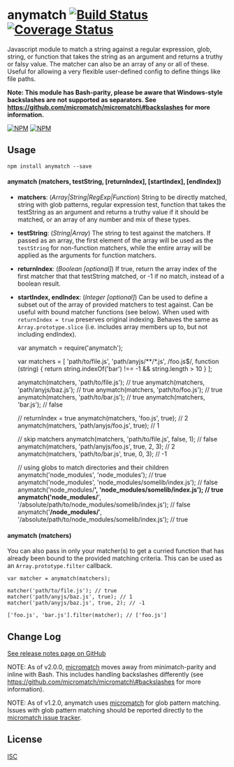 anymatch [![Build Status](https://travis-ci.org/micromatch/anymatch.svg?branch=master)](https://travis-ci.org/micromatch/anymatch) [![Coverage Status](https://img.shields.io/coveralls/micromatch/anymatch.svg?branch=master)](https://coveralls.io/r/micromatch/anymatch?branch=master)
=========================================================================================================================================================================================================================================================================================

Javascript module to match a string against a regular expression, glob, string, or function that takes the string as an argument and returns a truthy or falsy value. The matcher can also be an array of any or all of these. Useful for allowing a very flexible user-defined config to define things like file paths.

**Note: This module has Bash-parity, please be aware that Windows-style backslashes are not supported as separators. See https://github.com/micromatch/micromatch\#backslashes for more information.**

[![NPM](https://nodei.co/npm/anymatch.png?downloads=true&downloadRank=true&stars=true)](https://nodei.co/npm/anymatch/) [![NPM](https://nodei.co/npm-dl/anymatch.png?height=3&months=9)](https://nodei.co/npm-dl/anymatch/)

Usage
-----

    npm install anymatch --save

#### anymatch (matchers, testString, \[returnIndex\], \[startIndex\], \[endIndex\])

-   **matchers**: (*Array|String|RegExp|Function*) String to be directly matched, string with glob patterns, regular expression test, function that takes the testString as an argument and returns a truthy value if it should be matched, or an array of any number and mix of these types.
-   **testString**: (*String|Array*) The string to test against the matchers. If passed as an array, the first element of the array will be used as the `testString` for non-function matchers, while the entire array will be applied as the arguments for function matchers.
-   **returnIndex**: (*Boolean \[optional\]*) If true, return the array index of the first matcher that that testString matched, or -1 if no match, instead of a boolean result.
-   **startIndex, endIndex**: (*Integer \[optional\]*) Can be used to define a subset out of the array of provided matchers to test against. Can be useful with bound matcher functions (see below). When used with `returnIndex = true` preserves original indexing. Behaves the same as `Array.prototype.slice` (i.e. includes array members up to, but not including endIndex).

    var anymatch = require('anymatch');

    var matchers = [
        'path/to/file.js',
        'path/anyjs/**/*.js',
        /foo\.js$/,
        function (string) {
            return string.indexOf('bar') !== -1 && string.length > 10
        }
    ];

    anymatch(matchers, 'path/to/file.js'); // true
    anymatch(matchers, 'path/anyjs/baz.js'); // true
    anymatch(matchers, 'path/to/foo.js'); // true
    anymatch(matchers, 'path/to/bar.js'); // true
    anymatch(matchers, 'bar.js'); // false

    // returnIndex = true
    anymatch(matchers, 'foo.js', true); // 2
    anymatch(matchers, 'path/anyjs/foo.js', true); // 1

    // skip matchers
    anymatch(matchers, 'path/to/file.js', false, 1); // false
    anymatch(matchers, 'path/anyjs/foo.js', true, 2, 3); // 2
    anymatch(matchers, 'path/to/bar.js', true, 0, 3); // -1

    // using globs to match directories and their children
    anymatch('node_modules', 'node_modules'); // true
    anymatch('node_modules', 'node_modules/somelib/index.js'); // false
    anymatch('node_modules/**', 'node_modules/somelib/index.js'); // true
    anymatch('node_modules/**', '/absolute/path/to/node_modules/somelib/index.js'); // false
    anymatch('**/node_modules/**', '/absolute/path/to/node_modules/somelib/index.js'); // true

#### anymatch (matchers)

You can also pass in only your matcher(s) to get a curried function that has already been bound to the provided matching criteria. This can be used as an `Array.prototype.filter` callback.

    var matcher = anymatch(matchers);

    matcher('path/to/file.js'); // true
    matcher('path/anyjs/baz.js', true); // 1
    matcher('path/anyjs/baz.js', true, 2); // -1

    ['foo.js', 'bar.js'].filter(matcher); // ['foo.js']

Change Log
----------

[See release notes page on GitHub](https://github.com/micromatch/anymatch/releases)

NOTE: As of v2.0.0, [micromatch](https://github.com/jonschlinkert/micromatch) moves away from minimatch-parity and inline with Bash. This includes handling backslashes differently (see https://github.com/micromatch/micromatch\#backslashes for more information).

NOTE: As of v1.2.0, anymatch uses [micromatch](https://github.com/jonschlinkert/micromatch) for glob pattern matching. Issues with glob pattern matching should be reported directly to the [micromatch issue tracker](https://github.com/jonschlinkert/micromatch/issues).

License
-------

[ISC](https://raw.github.com/micromatch/anymatch/master/LICENSE)
